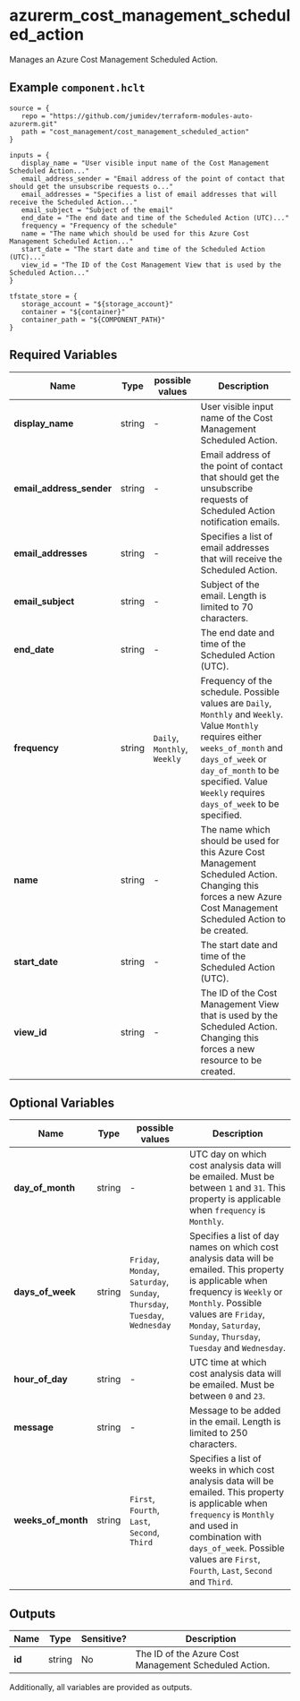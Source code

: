 # azurerm_cost_management_scheduled_action

Manages an Azure Cost Management Scheduled Action.

## Example `component.hclt`

```hcl
source = {
   repo = "https://github.com/jumidev/terraform-modules-auto-azurerm.git"   
   path = "cost_management/cost_management_scheduled_action"   
}

inputs = {
   display_name = "User visible input name of the Cost Management Scheduled Action..."   
   email_address_sender = "Email address of the point of contact that should get the unsubscribe requests o..."   
   email_addresses = "Specifies a list of email addresses that will receive the Scheduled Action..."   
   email_subject = "Subject of the email"   
   end_date = "The end date and time of the Scheduled Action (UTC)..."   
   frequency = "Frequency of the schedule"   
   name = "The name which should be used for this Azure Cost Management Scheduled Action..."   
   start_date = "The start date and time of the Scheduled Action (UTC)..."   
   view_id = "The ID of the Cost Management View that is used by the Scheduled Action..."   
}

tfstate_store = {
   storage_account = "${storage_account}"   
   container = "${container}"   
   container_path = "${COMPONENT_PATH}"   
}

```

## Required Variables

| Name | Type |  possible values |  Description |
| ---- | --------- |  ----------- | ----------- |
| **display_name** | string |  -  |  User visible input name of the Cost Management Scheduled Action. | 
| **email_address_sender** | string |  -  |  Email address of the point of contact that should get the unsubscribe requests of Scheduled Action notification emails. | 
| **email_addresses** | string |  -  |  Specifies a list of email addresses that will receive the Scheduled Action. | 
| **email_subject** | string |  -  |  Subject of the email. Length is limited to 70 characters. | 
| **end_date** | string |  -  |  The end date and time of the Scheduled Action (UTC). | 
| **frequency** | string |  `Daily`, `Monthly`, `Weekly`  |  Frequency of the schedule. Possible values are `Daily`, `Monthly` and `Weekly`. Value `Monthly` requires either `weeks_of_month` and `days_of_week` or `day_of_month` to be specified. Value `Weekly` requires `days_of_week` to be specified. | 
| **name** | string |  -  |  The name which should be used for this Azure Cost Management Scheduled Action. Changing this forces a new Azure Cost Management Scheduled Action to be created. | 
| **start_date** | string |  -  |  The start date and time of the Scheduled Action (UTC). | 
| **view_id** | string |  -  |  The ID of the Cost Management View that is used by the Scheduled Action. Changing this forces a new resource to be created. | 

## Optional Variables

| Name | Type |  possible values |  Description |
| ---- | --------- |  ----------- | ----------- |
| **day_of_month** | string |  -  |  UTC day on which cost analysis data will be emailed. Must be between `1` and `31`. This property is applicable when `frequency` is `Monthly`. | 
| **days_of_week** | string |  `Friday`, `Monday`, `Saturday`, `Sunday`, `Thursday`, `Tuesday`, `Wednesday`  |  Specifies a list of day names on which cost analysis data will be emailed. This property is applicable when frequency is `Weekly` or `Monthly`. Possible values are `Friday`, `Monday`, `Saturday`, `Sunday`, `Thursday`, `Tuesday` and `Wednesday`. | 
| **hour_of_day** | string |  -  |  UTC time at which cost analysis data will be emailed. Must be between `0` and `23`. | 
| **message** | string |  -  |  Message to be added in the email. Length is limited to 250 characters. | 
| **weeks_of_month** | string |  `First`, `Fourth`, `Last`, `Second`, `Third`  |  Specifies a list of weeks in which cost analysis data will be emailed. This property is applicable when `frequency` is `Monthly` and used in combination with `days_of_week`. Possible values are `First`, `Fourth`, `Last`, `Second` and `Third`. | 



## Outputs

| Name | Type | Sensitive? | Description |
| ---- | ---- | --------- | --------- |
| **id** | string | No  | The ID of the Azure Cost Management Scheduled Action. | 

Additionally, all variables are provided as outputs.
